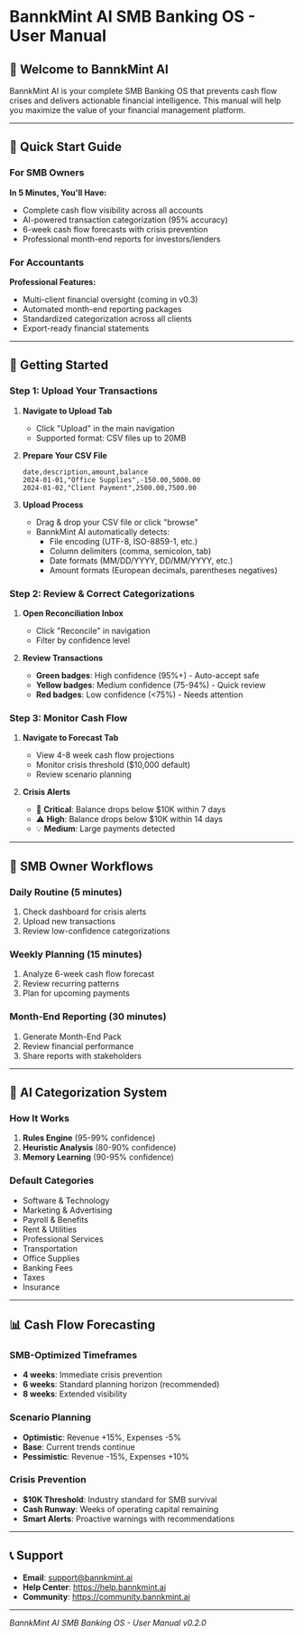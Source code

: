 # BannkMint AI SMB Banking OS - User Manual

## 👋 Welcome to BannkMint AI

BannkMint AI is your complete SMB Banking OS that prevents cash flow crises and delivers actionable financial intelligence. This manual will help you maximize the value of your financial management platform.

---

## 🎯 Quick Start Guide

### For SMB Owners

**In 5 Minutes, You'll Have:**
- Complete cash flow visibility across all accounts
- AI-powered transaction categorization (95% accuracy)
- 6-week cash flow forecasts with crisis prevention
- Professional month-end reports for investors/lenders

### For Accountants

**Professional Features:**
- Multi-client financial oversight (coming in v0.3)
- Automated month-end reporting packages
- Standardized categorization across all clients
- Export-ready financial statements

---

## 🚀 Getting Started

### Step 1: Upload Your Transactions

1. **Navigate to Upload Tab**
   - Click "Upload" in the main navigation
   - Supported format: CSV files up to 20MB

2. **Prepare Your CSV File**
   ```csv
   date,description,amount,balance
   2024-01-01,"Office Supplies",-150.00,5000.00
   2024-01-02,"Client Payment",2500.00,7500.00
   ```

3. **Upload Process**
   - Drag & drop your CSV file or click "browse"
   - BannkMint AI automatically detects:
     - File encoding (UTF-8, ISO-8859-1, etc.)
     - Column delimiters (comma, semicolon, tab)
     - Date formats (MM/DD/YYYY, DD/MM/YYYY, etc.)
     - Amount formats (European decimals, parentheses negatives)

### Step 2: Review & Correct Categorizations

1. **Open Reconciliation Inbox**
   - Click "Reconcile" in navigation
   - Filter by confidence level

2. **Review Transactions**
   - **Green badges**: High confidence (95%+) - Auto-accept safe
   - **Yellow badges**: Medium confidence (75-94%) - Quick review
   - **Red badges**: Low confidence (<75%) - Needs attention

### Step 3: Monitor Cash Flow

1. **Navigate to Forecast Tab**
   - View 4-8 week cash flow projections
   - Monitor crisis threshold ($10,000 default)
   - Review scenario planning

2. **Crisis Alerts**
   - 🚨 **Critical**: Balance drops below $10K within 7 days
   - ⚠️ **High**: Balance drops below $10K within 14 days
   - 💡 **Medium**: Large payments detected

---

## 💼 SMB Owner Workflows

### Daily Routine (5 minutes)
1. Check dashboard for crisis alerts
2. Upload new transactions
3. Review low-confidence categorizations

### Weekly Planning (15 minutes)
1. Analyze 6-week cash flow forecast
2. Review recurring patterns
3. Plan for upcoming payments

### Month-End Reporting (30 minutes)
1. Generate Month-End Pack
2. Review financial performance
3. Share reports with stakeholders

---

## 🧠 AI Categorization System

### How It Works

1. **Rules Engine** (95-99% confidence)
2. **Heuristic Analysis** (80-90% confidence)
3. **Memory Learning** (90-95% confidence)

### Default Categories
- Software & Technology
- Marketing & Advertising
- Payroll & Benefits
- Rent & Utilities
- Professional Services
- Transportation
- Office Supplies
- Banking Fees
- Taxes
- Insurance

---

## 📊 Cash Flow Forecasting

### SMB-Optimized Timeframes
- **4 weeks**: Immediate crisis prevention
- **6 weeks**: Standard planning horizon (recommended)
- **8 weeks**: Extended visibility

### Scenario Planning
- **Optimistic**: Revenue +15%, Expenses -5%
- **Base**: Current trends continue
- **Pessimistic**: Revenue -15%, Expenses +10%

### Crisis Prevention
- **$10K Threshold**: Industry standard for SMB survival
- **Cash Runway**: Weeks of operating capital remaining
- **Smart Alerts**: Proactive warnings with recommendations

---

## 📞 Support

- **Email**: support@bannkmint.ai
- **Help Center**: https://help.bannkmint.ai
- **Community**: https://community.bannkmint.ai

---

*BannkMint AI SMB Banking OS - User Manual v0.2.0*